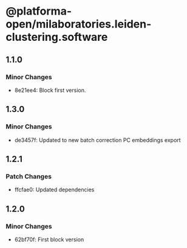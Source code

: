 # @platforma-open/milaboratories.leiden-clustering.software

## 1.1.0

### Minor Changes

- 8e21ee4: Block first version.

## 1.3.0

### Minor Changes

- de3457f: Updated to new batch correction PC embeddings export

## 1.2.1

### Patch Changes

- ffcfae0: Updated dependencies

## 1.2.0

### Minor Changes

- 62bf70f: First block version
